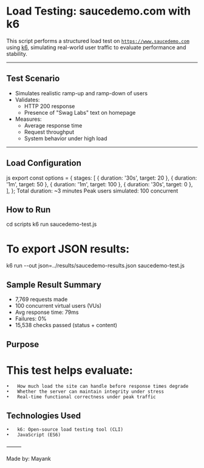 # Load Testing: saucedemo.com with k6

This script performs a structured load test on [`https://www.saucedemo.com`](https://www.saucedemo.com) using [k6](https://k6.io), simulating real-world user traffic to evaluate performance and stability.

---

## Test Scenario

- Simulates realistic ramp-up and ramp-down of users
- Validates:
  - HTTP 200 response
  - Presence of "Swag Labs" text on homepage
- Measures:
  - Average response time
  - Request throughput
  - System behavior under high load

---

## Load Configuration

js
export const options = {
  stages: [
    { duration: '30s', target: 20 },
    { duration: '1m', target: 50 },
    { duration: '1m', target: 100 },
    { duration: '30s', target: 0 },
  ],
};
Total duration: ~3 minutes
Peak users simulated: 100 concurrent

## How to Run
cd scripts
k6 run saucedemo-test.js

# To export JSON results:
k6 run --out json=../results/saucedemo-results.json saucedemo-test.js


## Sample Result Summary

- 7,769 requests made
- 100 concurrent virtual users (VUs)
- Avg response time: 79ms
- Failures: 0%
- 15,538 checks passed (status + content)

## Purpose

# This test helps evaluate:
	•	How much load the site can handle before response times degrade
	•	Whether the server can maintain integrity under stress
	•	Real-time functional correctness under peak traffic

 ## Technologies Used
	•	k6: Open-source load testing tool (CLI)
	•	JavaScript (ES6)

⸻

Made by: Mayank
